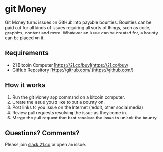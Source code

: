 # git Money

Git Money turns issues on GitHub into payable bounties. Bounties can be paid
out for all kinds of issues requiring all sorts of things, such as code,
graphics, content and more. Whatever an issue can be created for, a bounty can
be placed on it.

## Requirements
- 21 Bitcoin Computer [https://21.co/buy](https://21.co/buy)
- GitHub Repository [https://github.com/](https://github.com/)

## How it works
1. Run the git Money app command on a bitcoin computer.
2. Create the issue you'd like to put a bounty on.
3. Post links to you  issue on the Internet (reddit, other social media)
4. Review pull requests resolving the issue as they come in.
5. Merge the pull request that best resolves the issue to unlock the bounty.

## Questions? Comments?

Please join [slack.21.co](https://slack.21.co/) or open an issue.
